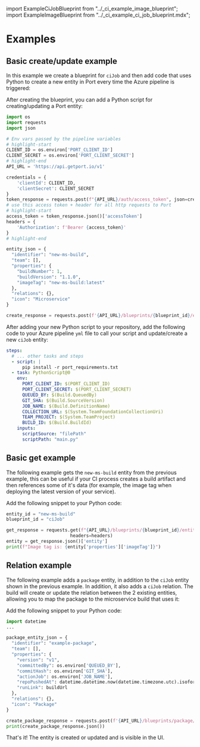 import ExampleCiJobBlueprint from "../\_ci_example_image_blueprint";
import ExampleImageBlueprint from "../\_ci_example_ci_job_blueprint.mdx";

# Examples

## Basic create/update example

In this example we create a blueprint for `ciJob` and then add code that uses Python to create a new entity in Port every time the Azure pipeline is triggered:

<ExampleCiJobBlueprint />

After creating the blueprint, you can add a Python script for creating/updating a Port entity:

```python showLineNumber
import os
import requests
import json

# Env vars passed by the pipeline variables
# highlight-start
CLIENT_ID = os.environ['PORT_CLIENT_ID']
CLIENT_SECRET = os.environ['PORT_CLIENT_SECRET']
# highlight-end
API_URL = 'https://api.getport.io/v1'

credentials = {
    'clientId': CLIENT_ID,
    'clientSecret': CLIENT_SECRET
}
token_response = requests.post(f"{API_URL}/auth/access_token", json=credentials)
# use this access token + header for all http requests to Port
# highlight-start
access_token = token_response.json()['accessToken']
headers = {
	'Authorization': f'Bearer {access_token}'
}
# highlight-end

entity_json = {
  "identifier": "new-ms-build",
  "team": [],
  "properties": {
    "buildNumber": 1,
    "buildVersion": "1.1.0",
    "imageTag": "new-ms-build:latest"
  },
  "relations": {},
  "icon": "Microservice"
}

create_response = requests.post(f'{API_URL}/blueprints/{blueprint_id}/entities?upsert=true', json=entity_json, headers=headers)
```

After adding your new Python script to your repository, add the following code to your Azure pipeline `yml` file to call your script and update/create a new `ciJob` entity:

```yaml showLineNumbers
steps:
  # ... other tasks and steps
  - script: |
      pip install -r port_requirements.txt
  - task: PythonScript@0
    env:
      PORT_CLIENT_ID: $(PORT_CLIENT_ID)
      PORT_CLIENT_SECRET: $(PORT_CLIENT_SECRET)
      QUEUED_BY: $(Build.QueuedBy)
      GIT_SHA: $(Build.SourceVersion)
      JOB_NAME: $(Build.DefinitionName)
      COLLECTION_URL: $(System.TeamFoundationCollectionUri)
      TEAM_PROJECT: $(System.TeamProject)
      BUILD_ID: $(Build.BuildId)
    inputs:
      scriptSource: "filePath"
      scriptPath: "main.py"
```

## Basic get example

The following example gets the `new-ms-build` entity from the previous example, this can be useful if your CI process creates a build artifact and then references some of it's data (for example, the image tag when deploying the latest version of your service).

Add the following snippet to your Python code:

```python showLineNumbers
entity_id = "new-ms-build"
blueprint_id = "ciJob"

get_response = requests.get(f"{API_URL}/blueprints/{blueprint_id}/entities/{entity_id}",
                        headers=headers)
entity = get_response.json()['entity']
print(f"Image tag is: {entity['properties']['imageTag']}")

```

## Relation example

The following example adds a `package` entity, in addition to the `ciJob` entity shown in the previous example. In addition, it also adds a `ciJob` relation. The build will create or update the relation between the 2 existing entities, allowing you to map the package to the microservice build that uses it:

<ExampleImageBlueprint />

Add the following snippet to your Python code:

```python showLineNumbers
import datetime
...

package_entity_json = {
  "identifier": "example-package",
  "team": [],
  "properties": {
    "version": "v1",
    "committedBy": os.environ['QUEUED_BY'],
    "commitHash": os.environ['GIT_SHA'],
    "actionJob": os.environ['JOB_NAME'],
    "repoPushedAt": datetime.datetime.now(datetime.timezone.utc).isoformat(),
    "runLink": buildUrl
  },
  "relations": {},
  "icon": "Package"
}

create_package_response = requests.post(f'{API_URL}/blueprints/package/entities?upsert=true', json=package_entity_json, headers=headers)
print(create_package_response.json())

```

That's it! The entity is created or updated and is visible in the UI.
